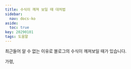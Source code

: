 ```yaml
---
title: 수식이 깨져 보일 때 대처법
sidebar:
  nav: docs-ko
aside:
  toc: true
key: 20290101
tags: 도움말
---
```


최근들어 알 수 없는 이유로 블로그의 수식이 깨져보일 때가 있습니다.

가령,
